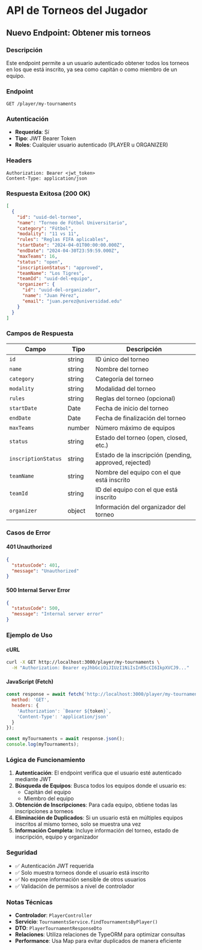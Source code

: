 # API de Torneos del Jugador

## Nuevo Endpoint: Obtener mis torneos

### Descripción
Este endpoint permite a un usuario autenticado obtener todos los torneos en los que está inscrito, ya sea como capitán o como miembro de un equipo.

### Endpoint
```
GET /player/my-tournaments
```

### Autenticación
- **Requerida**: Sí
- **Tipo**: JWT Bearer Token
- **Roles**: Cualquier usuario autenticado (PLAYER u ORGANIZER)

### Headers
```
Authorization: Bearer <jwt_token>
Content-Type: application/json
```

### Respuesta Exitosa (200 OK)
```json
[
  {
    "id": "uuid-del-torneo",
    "name": "Torneo de Fútbol Universitario",
    "category": "Fútbol",
    "modality": "11 vs 11",
    "rules": "Reglas FIFA aplicables",
    "startDate": "2024-04-01T00:00:00.000Z",
    "endDate": "2024-04-30T23:59:59.000Z",
    "maxTeams": 16,
    "status": "open",
    "inscriptionStatus": "approved",
    "teamName": "Los Tigres",
    "teamId": "uuid-del-equipo",
    "organizer": {
      "id": "uuid-del-organizador",
      "name": "Juan Pérez",
      "email": "juan.perez@universidad.edu"
    }
  }
]
```

### Campos de Respuesta

| Campo | Tipo | Descripción |
|-------|------|-------------|
| `id` | string | ID único del torneo |
| `name` | string | Nombre del torneo |
| `category` | string | Categoría del torneo |
| `modality` | string | Modalidad del torneo |
| `rules` | string | Reglas del torneo (opcional) |
| `startDate` | Date | Fecha de inicio del torneo |
| `endDate` | Date | Fecha de finalización del torneo |
| `maxTeams` | number | Número máximo de equipos |
| `status` | string | Estado del torneo (open, closed, etc.) |
| `inscriptionStatus` | string | Estado de la inscripción (pending, approved, rejected) |
| `teamName` | string | Nombre del equipo con el que está inscrito |
| `teamId` | string | ID del equipo con el que está inscrito |
| `organizer` | object | Información del organizador del torneo |

### Casos de Error

#### 401 Unauthorized
```json
{
  "statusCode": 401,
  "message": "Unauthorized"
}
```

#### 500 Internal Server Error
```json
{
  "statusCode": 500,
  "message": "Internal server error"
}
```

### Ejemplo de Uso

#### cURL
```bash
curl -X GET http://localhost:3000/player/my-tournaments \
  -H "Authorization: Bearer eyJhbGciOiJIUzI1NiIsInR5cCI6IkpXVCJ9..."
```

#### JavaScript (Fetch)
```javascript
const response = await fetch('http://localhost:3000/player/my-tournaments', {
  method: 'GET',
  headers: {
    'Authorization': `Bearer ${token}`,
    'Content-Type': 'application/json'
  }
});

const myTournaments = await response.json();
console.log(myTournaments);
```

### Lógica de Funcionamiento

1. **Autenticación**: El endpoint verifica que el usuario esté autenticado mediante JWT
2. **Búsqueda de Equipos**: Busca todos los equipos donde el usuario es:
   - Capitán del equipo
   - Miembro del equipo
3. **Obtención de Inscripciones**: Para cada equipo, obtiene todas las inscripciones a torneos
4. **Eliminación de Duplicados**: Si un usuario está en múltiples equipos inscritos al mismo torneo, solo se muestra una vez
5. **Información Completa**: Incluye información del torneo, estado de inscripción, equipo y organizador

### Seguridad

- ✅ Autenticación JWT requerida
- ✅ Solo muestra torneos donde el usuario está inscrito
- ✅ No expone información sensible de otros usuarios
- ✅ Validación de permisos a nivel de controlador

### Notas Técnicas

- **Controlador**: `PlayerController`
- **Servicio**: `TournamentsService.findTournamentsByPlayer()`
- **DTO**: `PlayerTournamentResponseDto`
- **Relaciones**: Utiliza relaciones de TypeORM para optimizar consultas
- **Performance**: Usa Map para evitar duplicados de manera eficiente